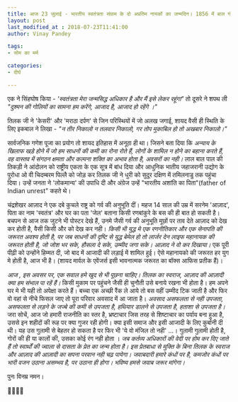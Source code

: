 ```yaml
---
title: आज 23 जुलाई - भारतीय स्वतंत्रता संग्राम के दो अप्रतिम नायकों का जन्मदिन। 1856 में बाल गंगाधर तिलक और 1906 में चंदशेखर आज़ाद।
layout: post
last_modified_at : 2018-07-23T11:41:00
author: Vinay Pandey

tags:
- सोम का मर्म

categories:
- दीर्घ

---
```


एक ने सिंहघोष किया -
_'स्वतंत्रता मेरा जन्मसिद्ध अधिकार है और मैं इसे लेकर रहूंगा"_ 
तो दूसरे ने शपथ ली 
_"दुश्मन की गोलियों का सामना हम करेंगे, आजाद है, आजाद हो रहेंगे ।"_

तिलक जी ने 'केसरी' और 'मराठा दर्पण' से जिन परिस्थियों में  जो अलख जगाई, शायद वैसी ही स्थिति के लिए इकबाल ने लिखा -
_"न तीर निकालो न तलवार निकालो,_
_गर तोप मुकाबिल हो तो अखबार निकालो।"_

सार्वजनिक गणेश पूजा का प्रयोग तो शायद इतिहास में अनूठा ही था। जिसने बता दिया कि *अन्याय के खिलाफ खड़े होने में जो हम साधनों की कमी का रोना रोते हैं, लोगों के शामिल न होने का बहाना करते हैं, वह वास्तव में संगठन क्षमता और कल्पना शक्ति का अभाव होता है, अवसरों का नही।* लाल बाल पाल की तिकड़ी ने आंदोलन को राष्ट्रीय एकता के एक सूत्र में बांध दिया और आधुनिक भातीय जहाजरानी उद्योग के पुरोधा ओ वी चिदम्बरम पिल्लै को जोड़ कर तिलक जी ने धुरी को सुदूर दक्षिण में तमिलनाडु तक पहुंचा दिया। उन्हें जनता ने 'लोकमान्य' की उपाधि दी और अंग्रेज उन्हें "भारतीय अशांति का पिता"(father of Indian unrest" कहते थे।

चंद्रशेखर आज़ाद ने एक दबे कुचले राष्ट्र को गर्व की अनुभूति दीं। महज 14 साल की उम्र में सरनेम 'आज़ाद', पिता का नाम 'स्वतंत्र' और घर का पता 'जेल' बताना किसी रणबांकुरे के बस की ही बात हो सकती है। बचपन से आज तक जुटने भी पोस्टर देखे हैं, उनमे जैसी गर्व की अनुभूति मूछों पर ताव देते आज़ाद को देख कर होती है, वैसी किसी और को देख कर नही। *किसी भी युद्ध मे एक रणनीतिकार और एक सेनापति की जरूरत अवश्य होती है, पर जब साधनों की दृष्टि से युद्ध बेमेल हो तो लार्जर देन लाइफ महानायक की जरूरत होती है, जो जोश भर सके, हौसला दे सके, उम्मीद जगा सके। आज़ाद ने वो कर दिखाया।* एक पूरी पीढ़ी को उन्होंने हिम्मत दी, जो बाद में आजादी की लड़ाई में शामिल हुई। ऐसे महानायको की जरूरत हर युग मे होती है, आज भी है। (शायद मार्वल के एवेंजर्स इसी भावनात्मक जरूरत का बॉक्स आफिस प्रतीक हैं)।

*आज , इस अवसर पर, एक सवाल हमे खुद से भी पूछना चाहिए। तिलक का स्वराज, आज़ाद की आज़ादी क्या हम संभाल पा रहें हैं।* किसी मुकाम पर पहुंचने जैसी ही चुनौती उसे बनाये रखना भी होता है। हम अपने घर मे भी यही तो अपेक्षा करते हैं। बच्चा एक अच्छी रैंक ले आये तो बस वहीं उम्मीद टिक जाती है और फिर वो वहां से नीचे फिसल जाए तो पूरा परिवार अवसाद में आ जाता है। *अवसाद असफलता से नही उपजता, असफलता से लड़ने के जज्बे की कमी से उपजता है, हथियार डालने से उपजता है, हताशा से उपजता है।* जरा सोचें, आज जो हमारी राजनीति का स्तर है, भ्रष्टाचार जिस तरह से शिष्टाचार का पर्याय बना हुआ है, उससे इन शहीदों की रूह पर क्या गुजर रही होगी। क्या इसी समाज और इसी आजादी के लिए कुर्बानी दी थी। यह उस गुलामी से बेहतर हो सकता है पर फिर भी 'ये वो मंजिल तो नही' ...। गुलामी गुलामी होती है, गोरों की ही या कालों की, उसका कोई रंग नही होता ।  *जब कर्तव्य अधिकारों की वेदी पर होम कर दिए जाते हैं तो स्वार्थों की ज्वाला से दासता के प्रेत का जन्म होता है। इस प्रेतबाधा से मुक्ति के बिना तिलक के स्वराज और आज़ाद की आज़ादी का सपना परवान नही चढ़ पायेगा। जवाबदारी हमारे कंधों पर है, कमजोर कंधों पर भारी वजन उठाना असम्भव है, पर उठाना ही होगा। भविष्य हमसे जवाब जरूर मांगेगा।*  

पुनः विनम्र नमन। 

🙏🌷🌷🙏
